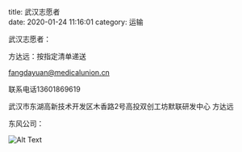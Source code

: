 title: 武汉志愿者  
date: 2020-01-24 11:16:01
category: 运输


武汉志愿者： 

方达远：按指定清单递送 

fangdayuan@medicalunion.cn     

联系电话13601869619 

武汉市东湖高新技术开发区木香路2号高投双创工坊默联研发中心 方达远 

 

东风公司： 



![Alt Text]({static}/images/wuhanzhiyuanzhe.png)
